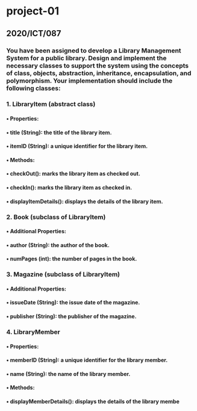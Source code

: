# project-01
## 2020/ICT/087

### You have been assigned to develop a Library Management System for a public library. Design and implement the necessary classes to support the system using the concepts of class, objects, abstraction, inheritance, encapsulation, and polymorphism. Your implementation should include the following classes:

### 1. LibraryItem (abstract class)
#### • Properties:
#### • title (String): the title of the library item.
#### • itemID (String): a unique identifier for the library item.
#### • Methods:
#### • checkOut(): marks the library item as checked out.
#### • checkIn(): marks the library item as checked in.
#### • displayItemDetails(): displays the details of the library item.

### 2. Book (subclass of LibraryItem)
#### • Additional Properties:
#### • author (String): the author of the book.
#### • numPages (int): the number of pages in the book.

### 3. Magazine (subclass of LibraryItem)
#### • Additional Properties:
#### • issueDate (String): the issue date of the magazine.
#### • publisher (String): the publisher of the magazine.

### 4. LibraryMember
#### • Properties:
#### • memberID (String): a unique identifier for the library member.
#### • name (String): the name of the library member.
#### • Methods:
#### • displayMemberDetails(): displays the details of the library membe

